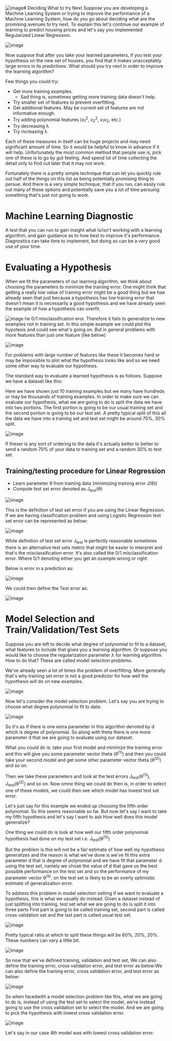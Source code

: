 ![image](https://github.com/vivekprm/coursera-ml/assets/2403660/c93ea8d6-c742-43ee-a49b-0ed56d80c573)# Deciding What to try Next
Suppose you are developing a Machine Learning System or trying to improve the performance of a Machine Learning System, how do you go about deciding what are the promising avenues to try next. To explain this let's continue our example of learning to predict housing prices and let's say you implemented Regularized Linear Regression.

![image](https://github.com/vivekprm/coursera-ml/assets/2403660/ff0e17fa-5c66-4b01-96d1-a977af0e0b74)

Now suppose that after you take your learned parameters, if you test your hypothesis on the new set of houses, you find that it makes unacceptably large errors in its predictions. What should you try next in order to improve the learning algorithm?

Few things you could try:
- Get more training examples.
  - Sad thing is, sometimes getting more training data doesn't help.
- Try smaller set of features to prevent overfitting.
- Get additional features. May be current set of features are not informative enough.
- Try adding polynomial features (x<sub>1</sub><sup>2</sup>, x<sub>2</sub><sup>2</sup>, x<sub>1</sub>x<sub>2</sub>, etc.)
- Try decreasing λ
- Try increasing λ

Each of these measures in itself can be huge projects and may need significant amount of time. So it would be helpful to know in advance if it will help.
Unfortunately the most common method that people use is, pick one of these is to go by gut feeling. And spend lot of time collecting the detail only to find out later that it may not work.

Fortunately there is a pretty simple technique that can let you quickly rule out half of the things on this list as being potentially promising thing to persue. And there is a very simple technique, that if you run, can easily rule out many of these options and potentially save you a lot of time persuing something that's just not going to work.

# Machine Learning Diagnostic
A test that you can run to gain insight what is/isn't working with a learning algorithm, and gain guidance as to how best to improve it's performance. Diagnostics can take time to implement, but doing so can be a very good use of your time.

# Evaluating a Hypothesis
When we fit the parameters of our learning algorithm, we think about choosing the parameters to minimize the training error. One might think that getting a really low value of training error might be a good thing but we hae already seen that just because a hypothesis has low training error that doesn't mean it is necessarily a good hypothesis and we have already seen the example of how a hypothesis can overfit.

![image](https://github.com/vivekprm/coursera-ml/assets/2403660/c30fd524-8a4a-44bc-87d6-aba57d04c7c1)
he 0/1 misclassification eror.
Therefore it fails to generalize to new examples not in training set. In this simple example we could plot the hypotesis and could see what's going on. But in general problems with more features than just one feature (like below)

![image](https://github.com/vivekprm/coursera-ml/assets/2403660/0bf6264a-ab09-42ab-9ef8-6e2e1f22c85f)

For problems with large number of features like these it becomes hard or may be impossible to plot what the hypothesis looks like and so we need some other way to evaluate our hypothesis.

The standard way to evaluate a learned hypothesis is as follows. Suppose we have a dataset like this:

Here we have shown just 10 training examples but we many have hundreds or may be thousands of training examples. In order to make sure we can evaluate our hypothesis, what we are going to do is split the data we have into two portions. The first portion is going to be our usual training set and the second portion is going to be our test set. A pretty typical split of this all the data we have into a training set and test set might be around 70%, 30% split.

![image](https://github.com/vivekprm/coursera-ml/assets/2403660/1c4e8629-03f9-4ad8-b577-f45c85d26cc2)

If theser is any sort of ordering to the data it's actually better to better to send a random 70% of your data to training set and a random 30% to test set.

## Training/testing procedure for Linear Regression
- Learn parameter θ from training data (minimizing training error J(θ))
- Compute test set error denoted as J<sub>test</sub>(θ)

![image](https://github.com/vivekprm/coursera-ml/assets/2403660/9566e254-7d56-4974-8334-fbe5290dfc8b)

This is the definition of test set error if you are using the Linear Regression. If we are having classification problem and using Logistic Regression test set error can be represented as below:

![image](https://github.com/vivekprm/coursera-ml/assets/2403660/1b8f12dd-19be-4fa2-bc93-49b96112e9f0)

While definition of test set error J<sub>test</sub> is perfectly reasonable sometimes there is an alternative test sets metric that might be easier to interpret and that's the misclassification error. It's also called the 0/1 misclassification error. Where 0/1 denoting either you get an example wrong or right.

Below is error in a prediction as:

![image](https://github.com/vivekprm/coursera-ml/assets/2403660/3d639d86-acd3-45ee-8f43-b2ebef87d81d)

We could then define the Test error as:

![image](https://github.com/vivekprm/coursera-ml/assets/2403660/396cf414-529b-45f6-8c7d-08f26b81cfcc)

# Model Selection and Train/Validation/Test Sets
Suppose you are left to decide what degree of polynomial to fit to a dataset, what features to include that gives you a learning algorithm. Or suppose you would like to choose the regularization parameter λ for learning algorithm. How to do that? These are called model selection problems.

We've already seen a lot of times the problem of overfitting. More generally that's why training set error is not a good predictor for how well the hypothesis will do on new examples.

![image](https://github.com/vivekprm/coursera-ml/assets/2403660/173f9e99-0d42-43bf-99c7-3aca17aeb962)

Now let's consider the model selection problem. Let's say you are trying to choose what degree polynomial to fit to data:

![image](https://github.com/vivekprm/coursera-ml/assets/2403660/fa50f36d-9c05-469d-b403-903117c91759)

So it's as if there is one extra parameter in this algorithm denoted by d which is degree of polynomial. So along with theta there is one more parameter d that we are going to evaluate using our dataset.

What you could do is: take your first model and minimize the training error and this will give you some parameter vector theta (θ<sup>(1)</sup>) and then you could take your second model and get some other parameter vector theta (θ<sup>(2)</sup>) and so on.

Then we take these parameters and look at the test errors J<sub>test</sub>(θ<sup>(1)</sup>), J<sub>test</sub>(θ<sup>(2)</sup>) and so on. Now omne thing we could do then  is, in order to select one of these models, we could then see which model has lowest test set error.

Let's just say for this example we ended up choosing the fifth order polynomial. So this seems reasonable so far. But now let's say I want to take my fifth hypothesis and let's say I want to ask How well does this model generalize?

One thing we could do is look at how well our fifth order polynomial hypothesis had done on my test set i.e. J<sub>test</sub>(θ<sup>(5)</sup>)

But the problem is this will not be a fair estimate of how well my hypothesis generalizes and the reason is what we've done is we've fit this extra parameter d that is degree of polynomial and we have fit that parameter d using the test set, namely we chose the value of d that gave us the best possible performance on the test set and so the performance of my parameter vector θ<sup>(5)</sup>, on the test set is likely to be an overly optimistic estimate of generalization error.

To address this problem in model selection setting if we want to evaluate a hypothesis, this is what we usually do instead. Given a dataset instead of just splitting into training, test set  what we are going to do is split it into three parts First part is going to be called training set, second part is called cross validation set 
and the last part is called usual test set. 

![image](https://github.com/vivekprm/coursera-ml/assets/2403660/a35f9e60-b82e-42e5-8af5-e3b5e5fb48b3)

Pretty typical ratio at which to split these things will be 60%, 20%, 20%. These numbers can vary a little bit.

![image](https://github.com/vivekprm/coursera-ml/assets/2403660/060b220b-b8d2-46bc-8d10-d06786a92700)

So now that we've defined training, validation and test set, We can also define the training error, cross validation error, and test error as below:We can also define the training error, cross validation error, and test error as below:

![image](https://github.com/vivekprm/coursera-ml/assets/2403660/923a65ca-df98-480c-9f4e-f8a12321b2e5)

So when facedwith a model selection problem like this, what we are going to do is, instead of using the test set to select the model, we're instead going to use the cross validation set to select the model. And we are going to pick the hypothesis with lowest cross validation error.

![image](https://github.com/vivekprm/coursera-ml/assets/2403660/53aff99b-2012-43be-bd29-d67866a25b74)

Let's say in our case 4th model was with lowest cross validation error.
